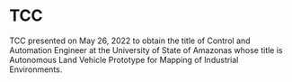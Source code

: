 # TCC
TCC presented on May 26, 2022 to obtain the title of Control and Automation Engineer at the University of State of Amazonas whose title is Autonomous Land Vehicle Prototype for Mapping of Industrial Environments.
